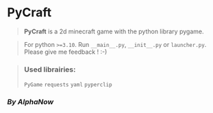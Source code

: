 # PyCraft
> **PyCraft** is a 2d minecraft game with the python library pygame.

> For python `>=3.10`.
> Run `__main__.py`, `__init__.py` or `launcher.py`.
> Please give me feedback ! :-)

> ### Used librairies:
> `PyGame`
> `requests`
> `yaml`
> `pyperclip`

###  _By AlphaNow_
